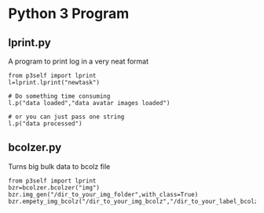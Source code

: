 # Python 3 Program

## lprint.py

A program to print log in a very neat format
````
from p3self import lprint
l=lprint.lprint("newtask")

# Do something time consuming
l.p("data loaded","data avatar images loaded")

# or you can just pass one string
l.p("data processed")
````

## bcolzer.py

Turns big bulk data to bcolz file

````
from p3self import lprint
bzr=bcolzer.bcolzer("img")
bzr.img_gen("/dir_to_your_img_folder",with_class=True)
bzr.empety_img_bcolz("/dir_to_your_img_bcolz","/dir_to_your_label_bcolz")
````


